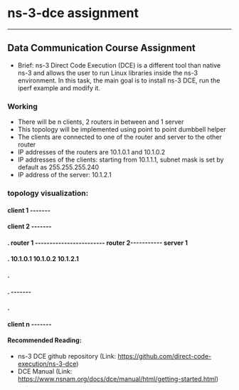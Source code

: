 # ns-3-dce assignment
--------------------------
## Data Communication Course Assignment 
* Brief: ns-3 Direct Code Execution (DCE) is a different tool than native ns-3 and allows the user to run Linux libraries inside the ns-3 environment. In this task, the main goal is to install ns-3 DCE, run the iperf example and modify it.

### Working
* There will be n clients, 2 routers in between and 1 server 
* This topology will be implemented using point to point dumbbell helper
* The clients are connected to one of the router and server to the other router
* IP addresses of the routers are 10.1.0.1 and 10.1.0.2
* IP addresses of the clients: starting from 10.1.1.1, subnet mask is set by default as 255.255.255.240
* IP address of the server: 10.1.2.1

### topology visualization:

#### client 1    -------
#### client 2    -------
####    .                  router 1 ------------------------   router 2-----------   server 1 
####    .                  10.1.0.1                            10.1.0.2              10.1.2.1
####    . 
####    .        -------
####    .           
#### client n    -------


#### Recommended Reading:
* ns-3 DCE github repository (Link: https://github.com/direct-code-execution/ns-3-dce)
* DCE Manual (Link: https://www.nsnam.org/docs/dce/manual/html/getting-started.html)
